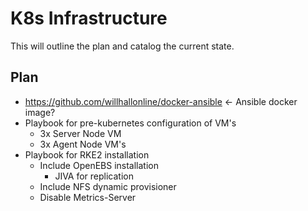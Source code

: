 # K8s Infrastructure
This will outline the plan and catalog the current state.

## Plan
- https://github.com/willhallonline/docker-ansible <- Ansible docker image?
- Playbook for pre-kubernetes configuration of VM's
    - 3x Server Node VM
    - 3x Agent Node VM's
- Playbook for RKE2 installation
    - Include OpenEBS installation
        - JIVA for replication
    - Include NFS dynamic provisioner
    - Disable Metrics-Server